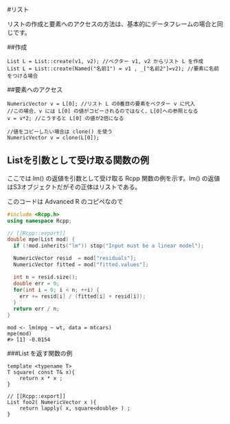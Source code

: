 #リスト

リストの作成と要素へのアクセスの方法は、基本的にデータフレームの場合と同じです。

##作成

```
List L = List::create(v1, v2); //ベクター v1, v2 からリスト L を作成
List L = List::create(Named("名前1") = v1 , _["名前2"]=v2); //要素に名前をつける場合
```

##要素へのアクセス

```
NumericVector v = L[0]; //リスト L の0番目の要素をベクター v に代入
//この場合、v には L[0] の値がコピーされるのではなく、L[0]への参照となる
v = v*2; //こうすると L[0] の値が2倍になる

//値をコピーしたい場合は clone() を使う
NumericVector v = clone(L[0]); 

```


## Listを引数として受け取る関数の例



ここでは lm() の返値を引数として受け取る Rcpp 関数の例を示す。lm() の返値はS3オブジェクトだがその正体はリストである。

このコードは Advanced R のコピペなので

```cpp
#include <Rcpp.h>
using namespace Rcpp;

// [[Rcpp::export]]
double mpe(List mod) {
  if (!mod.inherits("lm")) stop("Input must be a linear model");

  NumericVector resid  = mod["residuals"];
  NumericVector fitted = mod["fitted.values"];

  int n = resid.size();
  double err = 0;
  for(int i = 0; i < n; ++i) {
    err += resid[i] / (fitted[i] + resid[i]);
  }
  return err / n;
}
```

```
mod <- lm(mpg ~ wt, data = mtcars)
mpe(mod)
#> [1] -0.0154
```


###List を返す関数の例

```
template <typename T>
T square( const T& x){
	return x * x ;
}

// [[Rcpp::export]]
List foo2( NumericVector x ){
	return lapply( x, square<double> ) ;
}
```